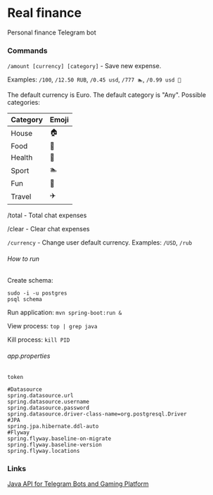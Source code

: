 # Real finance
Personal finance Telegram bot

### Commands

`/amount [currency] [category]` - Save new expense.

Examples: `/100`, `/12.50 RUB`, `/0.45 usd`, `/777 🏊`, `/0.99 usd 🎉`

The default currency is Euro.
The default category is "Any".
Possible categories:

| Category | Emoji |
|----------|-------|
| House    | 🏠    |
| Food     | 🍞    |
| Health   | 💊    |
| Sport    | 🏊    |
| Fun      | 🎉    |
| Travel   | ✈️   |
/total - Total chat expenses

/clear - Clear chat expenses

`/currency` - Change user default currency. Examples: `/USD`, `/rub`

###### How to run

Create schema:
```
sudo -i -u postgres
psql schema
```

Run application: `mvn spring-boot:run &`

View process: `top | grep java`

Kill process: `kill PID`

###### app.properties
```
token

#Datasource
spring.datasource.url
spring.datasource.username
spring.datasource.password
spring.datasource.driver-class-name=org.postgresql.Driver
#JPA
spring.jpa.hibernate.ddl-auto
#Flyway
spring.flyway.baseline-on-migrate
spring.flyway.baseline-version
spring.flyway.locations
```

### Links
[Java API for Telegram Bots and Gaming Platform](https://github.com/pengrad/java-telegram-bot-api)